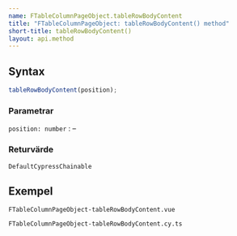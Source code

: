 ```yaml
---
name: FTableColumnPageObject.tableRowBodyContent
title: "FTableColumnPageObject: tableRowBodyContent() method"
short-title: tableRowBodyContent()
layout: api.method
---
```


## Syntax

```ts nocompile nolint
tableRowBodyContent(position);
```

### Parametrar

`position: number`
: &ndash;

### Returvärde

`DefaultCypressChainable`

## Exempel

```import static
FTableColumnPageObject-tableRowBodyContent.vue
```

```import
FTableColumnPageObject-tableRowBodyContent.cy.ts
```
